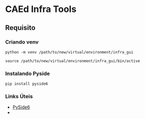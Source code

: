 # CAEd Infra Tools

## Requisito

### Criando venv
`python -m venv /path/to/new/virtual/environment/infra_gui`

`source /path/to/new/virtual/environment/infra_gui/bin/active`

### Instalando Pyside
`pip install pyside6`

### Links Úteis

- [PySide6](https://doc.qt.io/qtforpython-6/PySide6/QtWidgets/index.html)
-